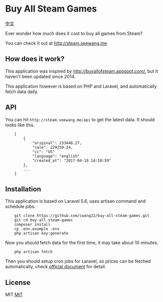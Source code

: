 # Buy All Steam Games

[中文](https://github.com/cwang22/buy-all-steam-games/blob/master/readme.zh-Hans.md)

Ever wonder how much does it cost to buy all games from Steam?

You can check it out at http://steam.seewang.me

## How does it work?
This application was inspired by http://buyallofsteam.appspot.com/, but it haven't been updated since 2014.</p>

This application however is based on PHP and Laravel, and automatically fetch data daily.

## API
You can hit `http://steam.seewang.me/api` to get the latest data. It should looks like this.

        [
            {
                "original": 233448.27,
                "sale": 229259.34,
                "cc": "US"
                "language": "english"
                "created_at": "2017-04-18 14:10:59"
            },
            ...
        ]
        
## Installation
This application is based on Laravel 5.6, uses artisan command and schedule jobs.

        git clone https://github.com/cwang22/buy-all-steam-games.git
        git cd buy-all-steam-games
        composer install
        cp .env.example .env
        php artisan key:generate
        
Now you should fetch data for the first time, it may take about 10 minutes.
        
        php artisan fetch
        
Then you should setup cron jobs for Laravel, so prices can be fetched automatically, check [official document](https://laravel.com/docs/5.6/scheduling) for detail.

## License
MIT
[MIT](https://github.com/cwang22/buy-all-steam-games/blob/master/LICENSE)
